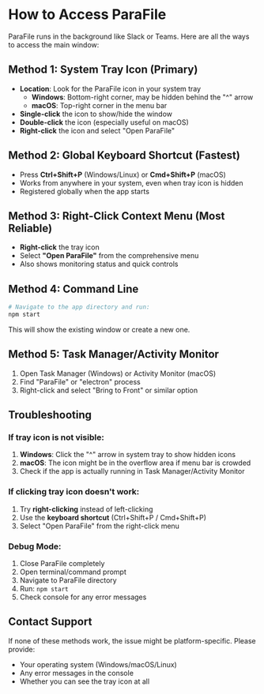 # How to Access ParaFile

ParaFile runs in the background like Slack or Teams. Here are all the ways to access the main window:

## Method 1: System Tray Icon (Primary)
- **Location**: Look for the ParaFile icon in your system tray
  - **Windows**: Bottom-right corner, may be hidden behind the "^" arrow
  - **macOS**: Top-right corner in the menu bar
- **Single-click** the icon to show/hide the window
- **Double-click** the icon (especially useful on macOS)
- **Right-click** the icon and select "Open ParaFile"

## Method 2: Global Keyboard Shortcut (Fastest)
- Press **Ctrl+Shift+P** (Windows/Linux) or **Cmd+Shift+P** (macOS)
- Works from anywhere in your system, even when tray icon is hidden
- Registered globally when the app starts

## Method 3: Right-Click Context Menu (Most Reliable)
- **Right-click** the tray icon
- Select **"Open ParaFile"** from the comprehensive menu
- Also shows monitoring status and quick controls

## Method 4: Command Line
```bash
# Navigate to the app directory and run:
npm start
```
This will show the existing window or create a new one.

## Method 5: Task Manager/Activity Monitor
1. Open Task Manager (Windows) or Activity Monitor (macOS)
2. Find "ParaFile" or "electron" process
3. Right-click and select "Bring to Front" or similar option

## Troubleshooting

### If tray icon is not visible:
1. **Windows**: Click the "^" arrow in system tray to show hidden icons
2. **macOS**: The icon might be in the overflow area if menu bar is crowded
3. Check if the app is actually running in Task Manager/Activity Monitor

### If clicking tray icon doesn't work:
1. Try **right-clicking** instead of left-clicking
2. Use the **keyboard shortcut** (Ctrl+Shift+P / Cmd+Shift+P)
3. Select "Open ParaFile" from the right-click menu

### Debug Mode:
1. Close ParaFile completely
2. Open terminal/command prompt
3. Navigate to ParaFile directory
4. Run: `npm start`
5. Check console for any error messages

## Contact Support
If none of these methods work, the issue might be platform-specific. Please provide:
- Your operating system (Windows/macOS/Linux)
- Any error messages in the console
- Whether you can see the tray icon at all